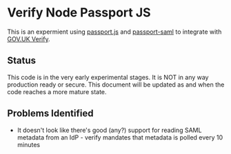 Verify Node Passport JS
=======================

This is an expermient using [passport.js](https://github.com/jaredhanson/passport) and [passport-saml](https://github.com/bergie/passport-saml)
to integrate with [GOV.UK Verify](https://govuk-verify.cloudapps.digital/).

Status
------

This code is in the very early experimental stages. It is NOT in any way production ready or secure. This document will be updated as and
when the code reaches a more mature state.

Problems Identified
-------------------

* It doesn't look like there's good (any?) support for reading SAML metadata from an IdP - verify mandates that metadata is polled every 10 minutes
